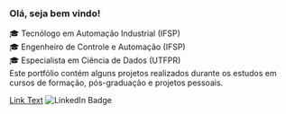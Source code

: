 <!--
## Hi there 👋
-->
<!--
**felipetnsantos/felipetnsantos** is a ✨ _special_ ✨ repository because its `README.md` (this file) appears on your GitHub profile.

Here are some ideas to get you started:

- 🔭 I’m currently working on ...
- 🌱 I’m currently learning ...
- 👯 I’m looking to collaborate on ...
- 🤔 I’m looking for help with ...
- 💬 Ask me about ...
- 📫 How to reach me: ...
- 😄 Pronouns: ...
- ⚡ Fun fact: ...
-->

### Olá, seja bem vindo!
:mortar_board: Tecnólogo em Automação Industrial (IFSP) <br/>
:mortar_board: Engenheiro de Controle e Automação (IFSP) <br/>
:mortar_board: Especialista em Ciência de Dados (UTFPR) <br/>
Este portfólio contém alguns projetos realizados durante os estudos em cursos de formação, pós-graduação e projetos pessoais.


  <div id="badges">
  <a href = "https://linkedin.com.br/in/felipetnsantos" target="_blank">Link Text</a>
    <img src="https://img.shields.io/badge/LinkedIn-blue?style=for-the-badge&logo=linkedin&logoColor=white" alt="LinkedIn Badge"/>

<!-- 
  </a>
  <img src="https://img.shields.io/badge/YouTube-red?style=for-the-badge&logo=youtube&logoColor=white" alt="Youtube Badge"/>
  <img src="https://img.shields.io/badge/Twitter-blue?style=for-the-badge&logo=twitter&logoColor=white" alt="Twitter Badge"/>
</div>
-->
